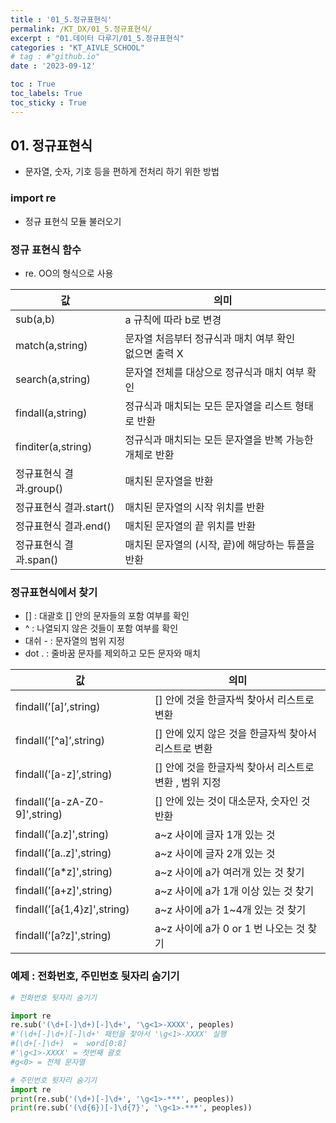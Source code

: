 ```yaml
---
title : '01_5.정규표현식' 
permalink: /KT_DX/01_5.정규표현식/
excerpt : "01.데이터 다루기/01_5.정규표현식"
categories : "KT_AIVLE_SCHOOL"
# tag : #"github.io"
date : '2023-09-12'

toc : True
toc_labels: True
toc_sticky : True
---
```


## 01. 정규표현식

- 문자열, 숫자, 기호 등을 편하게 전처리 하기 위한 방법

### import re

- 정규 표현식 모듈 불러오기


### 정규 표현식 함수

- re. OO의 형식으로 사용

| 값  | 의미 |
| --- | --- |
| sub(a,b) | a 규칙에 따라 b로 변경 |
| match(a,string) | 문자열 처음부터 정규식과 매치 여부 확인 <br> 없으면 출력 X |
| search(a,string) | 문자열 전체를 대상으로 정규식과 매치 여부 확인 |
| findall(a,string) | 정규식과 매치되는 모든 문자열을 리스트 형태로 반환 |
| finditer(a,string) | 정규식과 매치되는 모든 문자열을 반복 가능한 개체로 반환 |
| 정규표현식 결과.group() | 매치된 문자열을 반환 |
| 정규표현식 결과.start() | 매치된 문자열의 시작 위치를 반환 |
| 정규표현식 결과.end() | 매치된 문자열의 끝 위치를 반환 |
| 정규표현식 결과.span() | 매치된 문자열의 (시작, 끝)에 해당하는 튜플을 반환 |

<p></p>

### 정규표현식에서 찾기 

- [] : 대괄호 [] 안의 문자들의 포함 여부를 확인
- ^ : 나열되지 않은 것들이 포함 여부를 확인
- 대쉬 - : 문자열의 범위 지정
- dot . : 줄바꿈 문자를 제외하고 모든 문자와 매치

<p></p>

| 값  | 의미 |
| --- | --- |
| findall(’[a]’,string) | [] 안에 것을 한글자씩 찾아서 리스트로 변환  |
| findall(’[^a]’,string) | [] 안에 있지 않은 것을 한글자씩 찾아서 리스트로 변환  |
| findall(’[a-z]’,string) | [] 안에 것을 한글자씩 찾아서 리스트로 변환 , 범위 지정 |
| findall(’[a-zA-Z0-9]',string) | [] 안에 있는 것이 대소문자, 숫자인 것 반환 |
| findall(’[a.z]',string) | a~z 사이에 글자 1개 있는 것 |
| findall(’[a..z]',string) | a~z 사이에 글자 2개 있는 것 |
| findall(’[a*z]',string) | a~z 사이에 a가 여러개 있는 것 찾기 |
| findall(’[a+z]',string) | a~z 사이에 a가 1개 이상 있는 것 찾기 |
| findall(’[a{1,4}z]',string) | a~z 사이에 a가 1~4개 있는 것 찾기 |
| findall(’[a?z]',string) | a~z 사이에 a가 0 or 1 번 나오는 것 찾기 |

<p></p>

### 예제 : 전화번호, 주민번호 뒷자리 숨기기

```python 
# 전화번호 뒷자리 숨기기

import re
re.sub('(\d+[-]\d+)[-]\d+', '\g<1>-XXXX', peoples)
#'(\d+[-]\d+)[-]\d+' 패턴을 찾아서 '\g<1>-XXXX' 실행
#(\d+[-]\d+)  =  word[0:8]
#'\g<1>-XXXX' = 첫번째 괄호
#g<0> = 전체 문자열

# 주민번호 뒷자리 숨기기
import re
print(re.sub('(\d+)[-]\d+', '\g<1>-***', peoples))
print(re.sub('(\d{6})[-]\d{7}', '\g<1>-***', peoples))

```